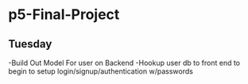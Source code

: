# p5-Final-Project

## Tuesday
-Build Out Model For user on Backend
-Hookup user db to front end to begin to setup login/signup/authentication w/passwords